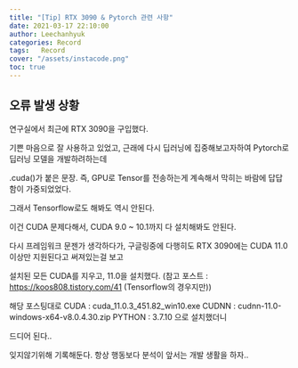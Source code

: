 ```yaml
---
title: "[Tip] RTX 3090 & Pytorch 관련 사항"
date: 2021-03-17 22:10:00
author: Leechanhyuk
categories: Record
tags:	Record
cover: "/assets/instacode.png"
toc: true
---
```


## 오류 발생 상황 

연구실에서 최근에 RTX 3090을 구입했다.

기쁜 마음으로 잘 사용하고 있었고, 근래에 다시 딥러닝에 집중해보고자하여 Pytorch로 딥러닝 모델을 개발하려하는데

.cuda()가 붙은 문장. 즉, GPU로 Tensor를 전송하는게 계속해서 막히는 바람에 답답함이 가중되었었다.

그래서 Tensorflow로도 해봐도 역시 안된다.

이건 CUDA 문제다해서, CUDA 9.0 ~ 10.1까지 다 설치해봐도 안된다.

다시 프레임워크 문젠가 생각하다가, 구글링중에 다행히도 RTX 3090에는 CUDA 11.0 이상만 지원된다고 써져있는걸 보고

설치된 모든 CUDA를 지우고, 11.0을 설치했다. (참고 포스트 : https://koos808.tistory.com/41 (Tensorflow의 경우지만))

해당 포스팅대로 CUDA    : cuda_11.0.3_451.82_win10.exe
               CUDNN   : cudnn-11.0-windows-x64-v8.0.4.30.zip
               PYTHON  : 3.7.10 으로 설치했더니

드디어 된다..

잊지않기위해 기록해둔다. 항상 행동보다 분석이 앞서는 개발 생활을 하자..